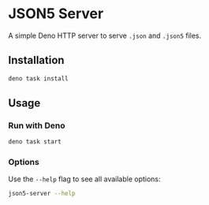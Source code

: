 # JSON5 Server

A simple Deno HTTP server to serve `.json` and `.json5` files.

## Installation

```bash
deno task install
```

## Usage

### Run with Deno
```bash
deno task start
```

### Options
Use the `--help` flag to see all available options:
```bash
json5-server --help
```

